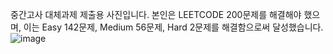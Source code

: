 중간고사 대체과제 제출용 사진입니다. 본인은 LEETCODE 200문제를 해결해야 했으며, 이는 Easy 142문제, Medium 56문제, Hard 2문제를 해결함으로써 달성했습니다.
<br>
![image](https://github.com/user-attachments/assets/d304b064-e627-4f20-9404-b2601f137d4d)
